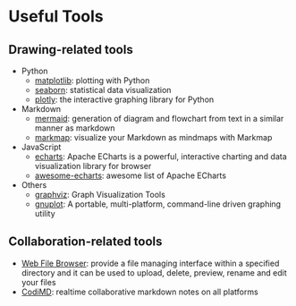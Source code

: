 Useful Tools
===

## Drawing-related tools
- Python
    - [matplotlib](https://github.com/matplotlib/matplotlib): plotting with Python
    - [seaborn](https://github.com/mwaskom/seaborn): statistical data visualization
    - [plotly](https://github.com/plotly/plotly.py): the interactive graphing library for Python
- Markdown
    - [mermaid](https://github.com/mermaid-js/mermaid): generation of diagram and flowchart from text in a similar manner as markdown
    - [markmap](https://github.com/gera2ld/markmap): visualize your Markdown as mindmaps with Markmap
- JavaScript
    - [echarts](https://github.com/apache/echarts): Apache ECharts is a powerful, interactive charting and data visualization library for browser
    - [awesome-echarts](https://github.com/ecomfe/awesome-echarts): awesome list of Apache ECharts
- Others
    - [graphviz](https://gitlab.com/graphviz/graphviz): Graph Visualization Tools
    - [gnuplot](https://sourceforge.net/p/gnuplot/gnuplot-main/merge-requests/): A portable, multi-platform, command-line driven graphing utility


## Collaboration-related tools
- [Web File Browser](https://github.com/filebrowser/filebrowser): provide a file managing interface within a specified directory and it can be used to upload, delete, preview, rename and edit your files
- [CodiMD](https://github.com/hackmdio/CodiMD): realtime collaborative markdown notes on all platforms
